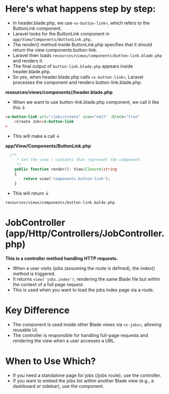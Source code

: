 # Here's what happens step by step:

-   In header.blade.php, we use `<x-button-link>`, which refers to the ButtonLink component.
-   Laravel looks for the ButtonLink component in `app/View/Components/ButtonLink.php`.
-   The render() method inside ButtonLink.php specifies that it should return the view components.button-link.
-   Laravel then loads `resources/views/components/button-link.blade.php` and renders it.
-   The final output of `button-link.blade.php` appears inside header.blade.php.
-   So yes, when header.blade.php calls `<x-button-link>`, Laravel processes the component and renders button-link.blade.php.

**resources/views/components//header.blade.php**

-   When we want to use button-link.blade.php component, we call it like this ↓

```html
<x-button-link url="/jobs/create" icon="edit" :block="true"
    >Create Job</x-button-link
>
```

-   This will make a call ↓

**app/View/Components/ButtonLink.php**

```php
  /**
     * Get the view / contents that represent the component.
     */
    public function render(): View|Closure|string
    {
        return view('components.button-link');
    }
```

-   This will return ↓

`resources/views/components/button-link.balde.php`

# JobController (app/Http/Controllers/JobController.php)

**This is a controller method handling HTTP requests.**

-   When a user visits /jobs (assuming the route is defined), the index() method is triggered.
-   It returns `view('jobs.index')`, rendering the same Blade file but within the context of a full page request.
-   This is used when you want to load the jobs index page via a route.

# Key Difference

-   The component is used inside other Blade views via `<x-jobs>`, allowing reusable UI.
-   The controller is responsible for handling full-page requests and rendering the view when a user accesses a URL.

# When to Use Which?

-   If you need a standalone page for jobs (/jobs route), use the controller.
-   If you want to embed the jobs list within another Blade view (e.g., a dashboard or sidebar), use the component.
